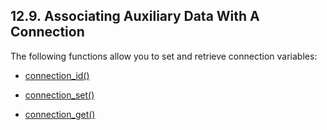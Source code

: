 <div>

<div>

<div>

<div>

## 12.9. Associating Auxiliary Data With A Connection

</div>

</div>

</div>

The following functions allow you to set and retrieve connection
variables:

<div>

- <a href="fn_connection_id.html" class="link"
  title="connection_id">connection_id()</a>

- <a href="fn_connection_set.html" class="link"
  title="connection_set">connection_set()</a>

- <a href="fn_connection_get.html" class="link"
  title="connection_get">connection_get()</a>

</div>

</div>

